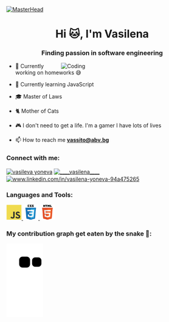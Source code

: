 [![MasterHead](https://s4.gifyu.com/images/Screenshot1-2022-09-23-at-20.01.png)](https://vasillena.io)
<h1 align="center">Hi 🐱, I'm Vasilena</h1>
<h3 align="center">Finding passion in software engineering</h3>
<img align="right" alt="Coding" width="360" src="https://user-images.githubusercontent.com/29340294/150726291-afd08470-3b21-4df6-8173-293ece555d4f.gif">

- 🔭 Currently working on homeworks 😅

- 🌱 Currently learning JavaScript

- 🎓 Master of Laws

- 🐈 Mother of Cats

- 🎮 I don't need to get a life. I'm a gamer I have lots of lives

- 📫 How to reach me **vassito@abv.bg**

<h3 align="left">Connect with me:</h3>
<p align="left">
<a href="https://www.facebook.com/vasilena.yoneva" target="blank"><img align="center" src="https://raw.githubusercontent.com/rahuldkjain/github-profile-readme-generator/master/src/images/icons/Social/facebook.svg" alt="vasileva yoneva" height="30" width="40" /></a>
<a href="https://instagram.com/____vasilena____" target="blank"><img align="center" src="https://raw.githubusercontent.com/rahuldkjain/github-profile-readme-generator/master/src/images/icons/Social/instagram.svg" alt="____vasilena____" height="30" width="40" /></a>
<a href="https://linkedin.com/in/www.linkedin.com/in/vasilena-yoneva-94a475265" target="blank"><img align="center" src="https://raw.githubusercontent.com/rahuldkjain/github-profile-readme-generator/master/src/images/icons/Social/linked-in-alt.svg" alt="www.linkedin.com/in/vasilena-yoneva-94a475265" height="30" width="40" /></a>
</p>

<h3 align="left">Languages and Tools:</h3>
<p align="left"> <a href="https://developer.mozilla.org/en-US/docs/Web/JavaScript" target="_blank" rel="noreferrer"> <img src="https://raw.githubusercontent.com/devicons/devicon/master/icons/javascript/javascript-original.svg" alt="javascript" width="40" height="40"/> </a> <a href="https://www.w3schools.com/css/" target="_blank" rel="noreferrer"> <img src="https://raw.githubusercontent.com/devicons/devicon/master/icons/css3/css3-original-wordmark.svg" alt="css3" width="40" height="40"/> </a> <a href="https://www.w3.org/html/" target="_blank" rel="noreferrer"> <img src="https://raw.githubusercontent.com/devicons/devicon/master/icons/html5/html5-original-wordmark.svg" alt="html5" width="40" height="40"/> </a> 
</p>

<h3 align="left">My contribution graph get eaten by the snake 🐍:</h3>
<img align="center" alt="snake" src="https://github.com/Vasillena/Vasillena/blob/output/github-contribution-grid-snake.svg">
